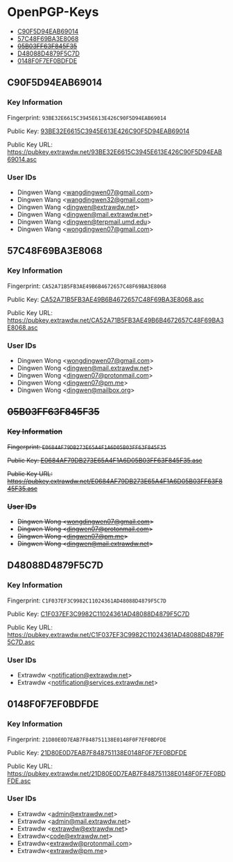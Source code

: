 # OpenPGP-Keys

- [C90F5D94EAB69014](#c90f5d94eab69014)
- [57C48F69BA3E8068](#57c48f69ba3e8068)
- ~~[05B03FF63F845F35](#05b03ff63f845f35)~~
- [D48088D4879F5C7D](#d48088d4879f5c7d)
- [0148F0F7EF0BDFDE](#0148f0f7ef0bdfde)

## C90F5D94EAB69014

### Key Information

Fingerprint: `93BE32E6615C3945E613E426C90F5D94EAB69014`

Public Key: [93BE32E6615C3945E613E426C90F5D94EAB69014](query.html?id=93BE32E6615C3945E613E426C90F5D94EAB69014)

Public Key URL: <https://pubkey.extrawdw.net/93BE32E6615C3945E613E426C90F5D94EAB69014.asc>

### User IDs

- Dingwen Wang \<wangdingwen07@gmail.com\>
- Dingwen Wang \<wangdingwen32@gmail.com\>
- Dingwen Wang \<dingwen@extrawdw.net\>
- Dingwen Wang \<dingwen@mail.extrawdw.net\>
- Dingwen Wang \<dingwen@terpmail.umd.edu\>
- Dingwen Wang \<wongdingwen07@gmail.com\>

## 57C48F69BA3E8068

### Key Information

Fingerprint: `CA52A71B5FB3AE49B6B4672657C48F69BA3E8068`

Public Key: [CA52A71B5FB3AE49B6B4672657C48F69BA3E8068.asc](query.html?id=CA52A71B5FB3AE49B6B4672657C48F69BA3E8068)

Public Key URL: <https://pubkey.extrawdw.net/CA52A71B5FB3AE49B6B4672657C48F69BA3E8068.asc>

### User IDs

- Dingwen Wong \<wongdingwen07@gmail.com\>
- Dingwen Wong \<dingwen@mail.extrawdw.net\>
- Dingwen Wong \<dingwen07@protonmail.com\>
- Dingwen Wong \<dingwen07@pm.me\>
- Dingwen Wong \<dingwen@mailbox.org\>

## ~~05B03FF63F845F35~~

### ~~Key Information~~

~~Fingerprint: `E0684AF79DB273E65A4F1A6D05B03FF63F845F35`~~

~~Public Key: [E0684AF79DB273E65A4F1A6D05B03FF63F845F35.asc](query.html?id=E0684AF79DB273E65A4F1A6D05B03FF63F845F35)~~

~~Public Key URL: <https://pubkey.extrawdw.net/E0684AF79DB273E65A4F1A6D05B03FF63F845F35.asc>~~

### ~~User IDs~~

- ~~Dingwen Wong \<wongdingwen07@gmail.com\>~~
- ~~Dingwen Wong \<dingwen07@protonmail.com\>~~
- ~~Dingwen Wong \<dingwen07@pm.me\>~~
- ~~Dingwen Wong \<dingwen@mail.extrawdw.net\>~~

## D48088D4879F5C7D

### Key Information

Fingerprint: `C1F037EF3C9982C11024361AD48088D4879F5C7D`

Public Key: [C1F037EF3C9982C11024361AD48088D4879F5C7D](query.html?id=C1F037EF3C9982C11024361AD48088D4879F5C7D)

Public Key URL: <https://pubkey.extrawdw.net/C1F037EF3C9982C11024361AD48088D4879F5C7D.asc>

### User IDs

- Extrawdw \<notification@extrawdw.net\>
- Extrawdw \<notification@services.extrawdw.net\>

## 0148F0F7EF0BDFDE

### Key Information

Fingerprint: `21D80E0D7EAB7F848751138E0148F0F7EF0BDFDE`

Public Key: [21D80E0D7EAB7F848751138E0148F0F7EF0BDFDE](query.html?id=21D80E0D7EAB7F848751138E0148F0F7EF0BDFDE)

Public Key URL: <https://pubkey.extrawdw.net/21D80E0D7EAB7F848751138E0148F0F7EF0BDFDE.asc>

### User IDs

- Extrawdw \<admin@extrawdw.net\>
- Extrawdw \<admin@mail.extrawdw.net\>
- Extrawdw \<extrawdw@extrawdw.net\>
- Extrawdw\<code@extrawdw.net\>
- Extrawdw\<extrawdw@protonmail.com\>
- Extrawdw\<extrawdw@pm.me\>
